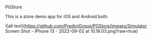 PGStore

This is a store demo app for iOS and Android both.

![alt text](https://github.com/PredictGroup/PGStore/images/Simulator Screen Shot - iPhone 13 - 2022-09-02 at 10.19.03.png?raw=true)
